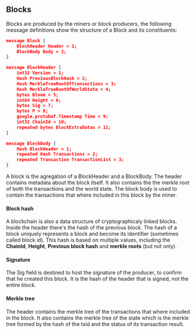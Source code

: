 ## Blocks

Blocks are produced by the miners or block producers, the following message definitions show the structure of a Block and its constituents:

```json
message Block {
    BlockHeader Header = 1;
    BlockBody Body = 2;
}

message BlockHeader {
    int32 Version = 1;
    Hash PreviousBlockHash = 2;
    Hash MerkleTreeRootOfTransactions = 3;
    Hash MerkleTreeRootOfWorldState = 4;
    bytes Bloom = 5;
    int64 Height = 6;
    bytes Sig = 7;
    bytes P = 8;
    google.protobuf.Timestamp Time = 9;
    int32 ChainId = 10;
    repeated bytes BlockExtraDatas = 11;
}

message BlockBody {
    Hash BlockHeader = 1;
    repeated Hash Transactions = 2;
    repeated Transaction TransactionList = 3;
}

```

A block is the agregation of a BlockHeader and a BlockBody. The header contains metadata about the block itself. It also contains the the merkle root of both the transactions and the world state. The block body is used to contain the transactions that where included in this block by the miner.

#### Block hash

A blockchain is also a data structure of cryptographicaly linked blocks. Inside the header there's the hash of the previous block. The hash of a block uniquely represents a block and become its identifier (sometimes called block id). This hash is based on multiple values, including the **ChainId**, **Height**, **Previous block hash** and **merkle roots** (but not only).

#### Signature

The Sig field is destined to host the signature of the producer, to confirm that he created this block. It is the hash of the header that is signed, not the entire block.

#### Merkle tree

The header contains the merkle tree of the transactions that where included in the block. It also contains the merkle tree of the state which is the merkle tree formed by the hash of the txid and the status of its transaction result.
